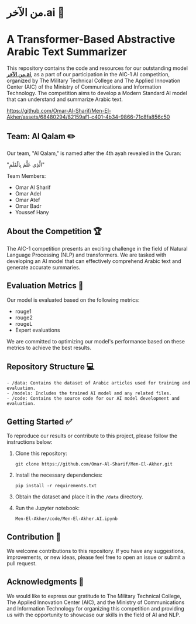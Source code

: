 # **من الآخر.ai** 🧠
# A Transformer-Based Abstractive Arabic Text Summarizer 

This repository contains the code and resources for our outstanding model [**من الآخر.ai**](https://www.linkedin.com/posts/omar-al-sharif_%D9%8A%D8%B4%D8%B1%D9%81%D9%86%D8%A7-%D9%86%D8%B4%D8%A7%D8%B1%D9%83-%D8%A3%D8%AD%D8%AF-%D8%A3%D8%B6%D8%AE%D9%85-%D9%85%D8%B4%D8%A7%D8%B1%D9%8A%D8%B9-%D8%A7%D9%84%D8%B0%D9%83%D8%A7%D8%A1-%D8%A7%D9%84%D8%A7%D8%B5%D8%B7%D9%86%D8%A7%D8%B9%D9%8A-activity-7085613020566949888-JNS0/?utm_source=share&utm_medium=member_desktop), as a part of our participation in the AIC-1 AI competition, organized by The Military Technical College and The Applied Innovation Center (AIC) of the Ministry of Communications and Information Technology. The competition aims to develop a Modern Standard AI model that can understand and summarize Arabic text.

https://github.com/Omar-Al-Sharif/Men-El-Akher/assets/68480294/82159af1-c401-4b34-9866-71c8fa856c50

## Team: Al Qalam ✏️

Our team, "Al Qalam," is named after the 4th ayah revealed in the Quran:

"الَّذِي عَلَّمَ بِالْقَلَمِ"

Team Members:
- Omar Al Sharif
- Omar Adel
- Omar Atef
- Omar Badr
- Youssef Hany

## About the Competition 🏆

The AIC-1 competition presents an exciting challenge in the field of Natural Language Processing (NLP) and transformers. We are tasked with developing an AI model that can effectively comprehend Arabic text and generate accurate summaries.


## Evaluation Metrics 📏

Our model is evaluated based on the following metrics:

- rouge1
- rouge2
- rougeL
- Expert evaluations

We are committed to optimizing our model's performance based on these metrics to achieve the best results.

## Repository Structure 💻

```
- /data: Contains the dataset of Arabic articles used for training and evaluation.
- /models: Includes the trained AI model and any related files.
- /code: Contains the source code for our AI model development and evaluation.
```

## Getting Started ✅

To reproduce our results or contribute to this project, please follow the instructions below:

1. Clone this repository:

   ```
   git clone https://github.com/Omar-Al-Sharif/Men-El-Akher.git
   ```

2. Install the necessary dependencies:

   ```
   pip install -r requirements.txt
   ```

3. Obtain the dataset and place it in the `/data` directory.

4. Run the Jupyter notebook:

   ```
   Men-El-Akher/code/Men-El-Akher.AI.ipynb
   ```

## Contribution 🤝

We welcome contributions to this repository. If you have any suggestions, improvements, or new ideas, please feel free to open an issue or submit a pull request.

## Acknowledgments 💌

We would like to express our gratitude to The Military Technical College, The Applied Innovation Center (AIC), and the Ministry of Communications and Information Technology for organizing this competition and providing us with the opportunity to showcase our skills in the field of AI and NLP.

